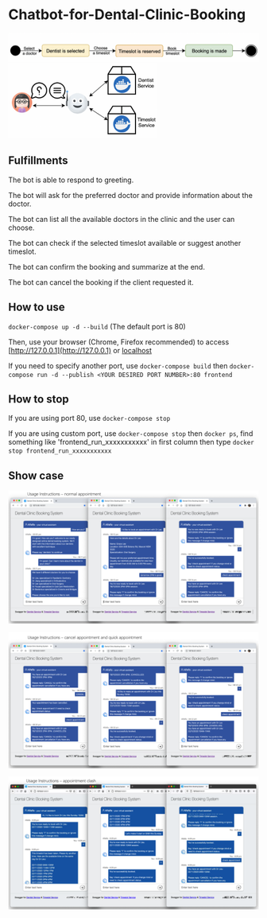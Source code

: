 # Chatbot-for-Dental-Clinic-Booking

![](https://github.com/n3ih7/Chatbot-for-Dental-Clinic-Booking/blob/main/archive/Screen_Shot_2019-07-27_at_6.05.38_pm.png?raw=true)
<img src="https://github.com/n3ih7/Chatbot-for-Dental-Clinic-Booking/blob/main/archive/Screen_Shot_2019-07-27_at_6.22.17_pm.png?raw=true" width="300">

## Fulfillments
The bot is able to respond to greeting.

The bot will ask for the preferred doctor and provide information about the doctor.

The bot can list all the available doctors in the clinic and the user can choose.

The bot can check if the selected timeslot available or suggest another timeslot.

The bot can confirm the booking and summarize at the end.

The bot can cancel the booking if the client requested it.

## How to use

`docker-compose up -d --build` (The default port is 80)

Then, use your browser (Chrome, Firefox recommended) to access [http://127.0.0.1](http://127.0.0.1) or [localhost](http://localhost)

If you need to specify another port, use `docker-compose build` then `docker-compose run -d --publish <YOUR DESIRED PORT NUMBER>:80 frontend`

## How to stop

If you are using port 80, use `docker-compose stop`

If you are using custom port, use `docker-compose stop` then `docker ps`, find something like 'frontend_run_xxxxxxxxxxx' in first column then type `docker stop frontend_run_xxxxxxxxxxx`

## Show case

![](https://github.com/n3ih7/Chatbot-for-Dental-Clinic-Booking/blob/main/archive/Screen%20Shot%202020-11-26%20at%209.15.29%20pm.png?raw=true)

![](https://github.com/n3ih7/Chatbot-for-Dental-Clinic-Booking/blob/main/archive/Screen%20Shot%202020-11-26%20at%209.15.33%20pm.png?raw=true)

![](https://github.com/n3ih7/Chatbot-for-Dental-Clinic-Booking/blob/main/archive/Screen%20Shot%202020-11-26%20at%209.15.35%20pm.png?raw=true)
